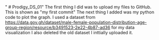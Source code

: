 " # Prodigy_DS_01" 
The first thing I did was to upload my files to GitHub. This is shown as "my first commit"
The next thing I added was my python code to plot the graph.
I used a dataset from https://data.gov.gh/dataset/male-female-population-distribution-age-group-region/resource/b3491523-2e22-4b87-ad36 for my data visualization
I also deleted the old dataset I inttially uploaded it.
